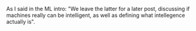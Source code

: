 As I said in the ML intro: "We leave the latter for a later post, discussing if machines really can be intelligent, as well as defining what intellegence actually is". 
